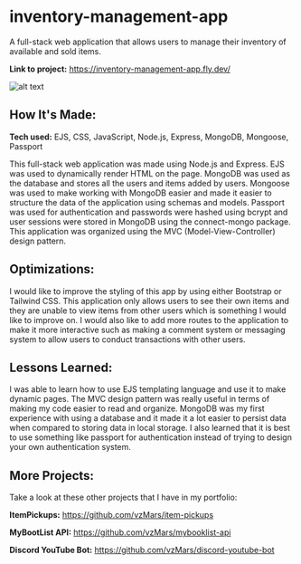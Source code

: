 # inventory-management-app

A full-stack web application that allows users to manage their inventory of available and sold items.

**Link to project:** https://inventory-management-app.fly.dev/

![alt text](https://i.imgur.com/626VcJZ.png)

## How It's Made:

**Tech used:** EJS, CSS, JavaScript, Node.js, Express, MongoDB, Mongoose, Passport

This full-stack web application was made using Node.js and Express. EJS was used to dynamically render HTML on the page. MongoDB was used as the database and stores all the users and items added by users. Mongoose was used to make working with MongoDB easier and made it easier to structure the data of the application using schemas and models. Passport was used for authentication and passwords were hashed using bcrypt and user sessions were stored in MongoDB using the connect-mongo package. This application was organized using the MVC (Model-View-Controller) design pattern.

## Optimizations:

I would like to improve the styling of this app by using either Bootstrap or Tailwind CSS. This application only allows users to see their own items and they are unable to view items from other users which is something I would like to improve on. I would also like to add more routes to the application to make it more interactive such as making a comment system or messaging system to allow users to conduct transactions with other users.

## Lessons Learned:

I was able to learn how to use EJS templating language and use it to make dynamic pages. The MVC design pattern was really useful in terms of making my code easier to read and organize. MongoDB was my first experience with using a database and it made it a lot easier to persist data when compared to storing data in local storage. I also learned that it is best to use something like passport for authentication instead of trying to design your own authentication system.

## More Projects:

Take a look at these other projects that I have in my portfolio:

**ItemPickups:** https://github.com/vzMars/item-pickups

**MyBootList API:** https://github.com/vzMars/mybooklist-api

**Discord YouTube Bot:** https://github.com/vzMars/discord-youtube-bot
